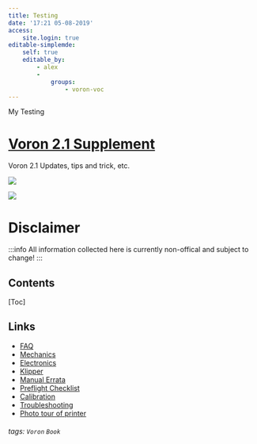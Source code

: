 ```yaml
---
title: Testing
date: '17:21 05-08-2019'
access:
    site.login: true
editable-simplemde:
    self: true
    editable_by:
        - alex
        -
            groups:
                - voron-voc
---
```


My Testing

# [Voron 2.1 Supplement](https://hackmd.io/BXH4hhtYTO-3TY32TRfDKQ?both)

Voron 2.1 Updates, tips and trick, etc.

![](https://i.imgur.com/aPME4Hj.png)

![](https://i.imgur.com/TpwzACo.jpg)



# Disclaimer
:::info
All information collected here is currently non-offical and subject to change!
:::

## Contents
[Toc]

Links
---
- [FAQ](https://hackmd.io/P_XMpxHGRCe9__FdwCZJsg)
- [Mechanics](https://hackmd.io/-Zgitmj2TwKtQzoedzPIVw)
- [Electronics](https://hackmd.io/q0S1yyxiSnu9VP2jVEHV7w)
- [Klipper](https://hackmd.io/EROaLkSjSqaKzFZkPuqZxg)
- [Manual Errata](https://hackmd.io/ej9YJYuDRgKU3fMNmbGi_g)
- [Preflight Checklist](https://hackmd.io/iR6eD1XZTDS5dpKilpRUtQ)
- [Calibration](https://hackmd.io/iOSF7FGuRg-h8lx77XTsqQ)
- [Troubleshooting](https://hackmd.io/uRbAIpFtT3uDox42aL9djw)
- [Photo tour of printer](https://hackmd.io/sDqmliAIRRyFXOnwiq8Rng)
###### tags: `Voron` `Book`